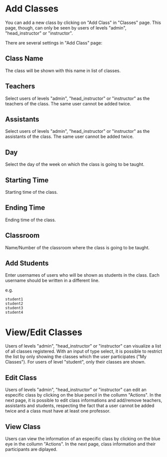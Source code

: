 Add Classes
==============

You can add a new class by clicking on "Add Class" in "Classes" page. This page, though, can only be seen by users of levels "admin", "head_instructor" or "instructor".

There are several settings in "Add Class" page:

Class Name
---------------

The class will be shown with this name in list of classes.

Teachers
---------------

Select users of levels "admin", "head_instructor" or "instructor" as the teachers of the class. The same user cannot be added twice.

Assistants
---------------

Select users of levels "admin", "head_instructor" or "instructor" as the assistants of the class. The same user cannot be added twice.
    
Day
----------

Select the day of the week on which the class is going to be taught.

Starting Time
----------

Starting time of the class.

Ending Time
-----------------------

Ending time of the class.

Classroom
-----

Name/Number of the classroom where the class is going to be taught.

Add Students
------------

Enter usernames of users who will be shown as students in the class. Each username should be written in a different line.

e.g.

    student1
    student2
    student3
    student4

View/Edit Classes
==============

Users of levels "admin", "head_instructor" or "instructor" can visualize a list of all classes registered. With an input of type select, it is possible to restrict the list by only showing the classes which the user participates ("My Classes"). For users of level "student", only their classes are shown. 

Edit Class
---------------

Users of levels "admin", "head_instructor" or "instructor" can edit an especific class by clicking on the blue pencil in the collumn "Actions". In the next page, it is possible to edit class informations and add/remove teachers, assistants and students, respecting the fact that a user cannot be added twice and a class must have at least one professor.

View Class
---------------

Users can view the information of an especific class by clicking on the blue eye in the collumn "Actions". In the next page, class information and their participants are diplayed.
